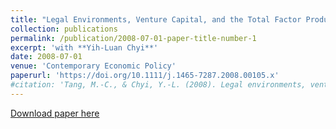 ```yaml
---
title: "Legal Environments, Venture Capital, and the Total Factor Productivity Growth of Taiwanese Industry"
collection: publications
permalink: /publication/2008-07-01-paper-title-number-1
excerpt: 'with **Yih-Luan Chyi**'
date: 2008-07-01
venue: 'Contemporary Economic Policy'
paperurl: 'https://doi.org/10.1111/j.1465-7287.2008.00105.x'
#citation: 'Tang, M.-C., & Chyi, Y.-L. (2008). Legal environments, venture capital, and total factor productivity growth of taiwanese industry. Contemporary Economic Policy, 26(3).'
---
```

[Download paper here](https://www.dropbox.com/s/50pokjstyt8g29h/CEP.pdf?dl=0)
